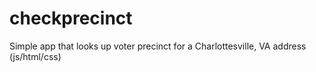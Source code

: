 # checkprecinct
Simple app that looks up voter precinct for a Charlottesville, VA address (js/html/css)
